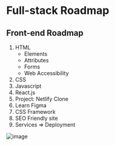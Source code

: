 # Full-stack Roadmap

## Front-end Roadmap

1. HTML
    - Elements
    - Attributes
    - Forms
    - Web Accessibility
2. CSS
3. Javascript
4. React.js
5. Project: Netlify Clone
6. Learn Figma
7. CSS Framework
8. SEO Friendly site
9. Services => Deployment

![image](https://github.com/anisul-Islam/full-stack-roadmap/assets/28184926/6a4a5433-75e2-4938-b6ea-c9d23f105639)

